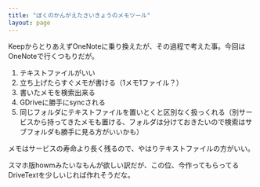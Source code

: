 ```yaml
---
title: "ぼくのかんがえたさいきょうのメモツール"
layout: page	
---
```


KeepからとりあえずOneNoteに乗り換えたが、その過程で考えた事。今回はOneNoteで行くつもりだが。

1. テキストファイルがいい
2. 立ち上げたらすぐメモが書ける（1メモ1ファイル？）
3. 書いたメモを検索出来る
4. GDriveに勝手にsyncされる
5. 同じフォルダにテキストファイルを置いとくと区別なく扱っくれる（別サービスから持ってきたメモも置ける、フォルダは分けておきたいので検索はサブフォルダも勝手に見る方がいいかも）

メモはサービスの寿命より長く残るので、やはりテキストファイルの方がいい。

スマホ版howmみたいなもんが欲しい訳だが、この位、今作ってもらってるDriveTextを少しいじれば作れそうだな。

